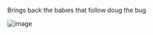 Brings back the babies that follow doug the bug

![image](https://github.com/user-attachments/assets/fa5ca6e9-4e68-405e-b46b-9c220df349f8)
